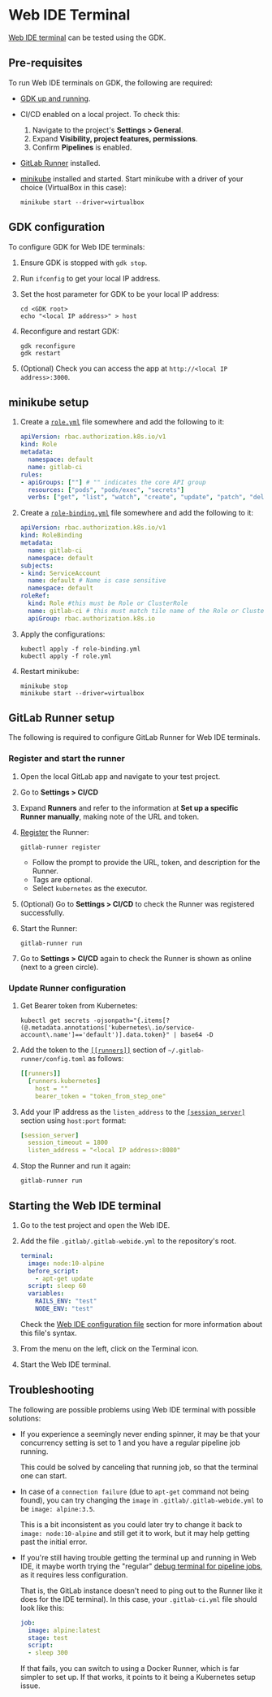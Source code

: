 # Web IDE Terminal

[Web IDE terminal](https://docs.gitlab.com/ee/user/project/web_ide/index.html#interactive-web-terminals-for-the-web-ide)
can be tested using the GDK.

## Pre-requisites

To run Web IDE terminals on GDK, the following are required:

- [GDK up and running](../index.md).
- CI/CD enabled on a local project. To check this:
  1. Navigate to the project's **Settings > General**.
  1. Expand **Visibility, project features, permissions**.
  1. Confirm **Pipelines** is enabled.
- [GitLab Runner](runner.md) installed.
- [minikube](https://docs.gitlab.com/charts/development/minikube/#getting-started-with-minikube)
  installed and started. Start minikube with a driver of your choice (VirtualBox in this case):

  ```shell
  minikube start --driver=virtualbox
  ```

## GDK configuration

To configure GDK for Web IDE terminals:

1. Ensure GDK is stopped with `gdk stop`.
1. Run `ifconfig` to get your local IP address.
1. Set the host parameter for GDK to be your local IP address:

   ```shell
   cd <GDK root>
   echo "<local IP address>" > host
   ```

1. Reconfigure and restart GDK:

   ```shell
   gdk reconfigure
   gdk restart
   ```

1. (Optional) Check you can access the app at `http://<local IP address>:3000`.

## minikube setup

1. Create a [`role.yml`](https://kubernetes.io/docs/reference/access-authn-authz/rbac/#role-and-clusterrole)
   file somewhere and add the following to it:

   ```yaml
   apiVersion: rbac.authorization.k8s.io/v1
   kind: Role
   metadata:
     namespace: default
     name: gitlab-ci
   rules:
   - apiGroups: [""] # "" indicates the core API group
     resources: ["pods", "pods/exec", "secrets"]
     verbs: ["get", "list", "watch", "create", "update", "patch", "delete"]
   ```

1. Create a [`role-binding.yml`](https://kubernetes.io/docs/reference/access-authn-authz/rbac/#rolebinding-and-clusterrolebinding)
   file somewhere and add the following to it:

   ```yaml
   apiVersion: rbac.authorization.k8s.io/v1
   kind: RoleBinding
   metadata:
     name: gitlab-ci
     namespace: default
   subjects:
   - kind: ServiceAccount
     name: default # Name is case sensitive
     namespace: default
   roleRef:
     kind: Role #this must be Role or ClusterRole
     name: gitlab-ci # this must match tile name of the Role or ClusterRole you wish to bind to
     apiGroup: rbac.authorization.k8s.io
   ```

1. Apply the configurations:

   ```shell
   kubectl apply -f role-binding.yml
   kubectl apply -f role.yml
   ```

1. Restart minikube:

   ```shell
   minikube stop
   minikube start --driver=virtualbox
   ```

## GitLab Runner setup

The following is required to configure GitLab Runner for Web IDE terminals.

### Register and start the runner

1. Open the local GitLab app and navigate to your test project.
1. Go to **Settings > CI/CD**
1. Expand **Runners** and refer to the information at **Set up a specific Runner manually**,
   making note of the URL and token.
1. [Register](https://docs.gitlab.com/runner/register/) the Runner:

   ```shell
   gitlab-runner register
   ```

   - Follow the prompt to provide the URL, token, and description for the Runner.
   - Tags are optional.
   - Select `kubernetes` as the executor.

1. (Optional) Go to **Settings > CI/CD** to check the Runner was registered successfully.
1. Start the Runner:

   ```shell
   gitlab-runner run
   ```

1. Go to **Settings > CI/CD** again to check the Runner is shown as online (next to a green circle).

### Update Runner configuration

1. Get Bearer token from Kubernetes:

   ```shell
   kubectl get secrets -ojsonpath="{.items[?(@.metadata.annotations['kubernetes\.io/service-account\.name']=='default')].data.token}" | base64 -D
   ```

1. Add the token to the [`[[runners]]`](https://docs.gitlab.com/runner/configuration/advanced-configuration.html#the-runners-section)
   section of `~/.gitlab-runner/config.toml` as follows:

   ```yaml
   [[runners]]
     [runners.kubernetes]
       host = ""
       bearer_token = "token_from_step_one"
   ```

1. Add your IP address as the `listen_address` to the [`[session_server]`](https://docs.gitlab.com/runner/configuration/advanced-configuration.html#the-session_server-section)
   section using `host:port` format:

   ```yaml
   [session_server]
     session_timeout = 1800
     listen_address = "<local IP address>:8080"
   ```

1. Stop the Runner and run it again:

   ```shell
   gitlab-runner run
   ```

## Starting the Web IDE terminal

1. Go to the test project and open the Web IDE.
1. Add the file `.gitlab/.gitlab-webide.yml` to the repository's root.

   ```yaml
   terminal:
     image: node:10-alpine
     before_script:
       - apt-get update
     script: sleep 60
     variables:
       RAILS_ENV: "test"
       NODE_ENV: "test"
   ```

   Check the [Web IDE configuration file](https://docs.gitlab.com/ee/user/project/web_ide/#web-ide-configuration-file)
   section for more information about this file's syntax.
1. From the menu on the left, click on the Terminal icon.
1. Start the Web IDE terminal.

## Troubleshooting

The following are possible problems using Web IDE terminal with possible solutions:

- If you experience a seemingly never ending spinner, it may be that your
  concurrency setting is set to 1 and you have a regular pipeline job
  running.

  This could be solved by canceling that running job, so that the
  terminal one can start.

- In case of a `connection failure` (due to `apt-get` command not being
  found), you can try changing the `image` in `.gitlab/.gitlab-webide.yml`
  to be `image: alpine:3.5`.

  This is a bit inconsistent as you could later try to change it back to
  `image: node:10-alpine` and still get it to work, but it may help getting
  past the initial error.

- If you're still having trouble getting the terminal up and running in
  Web IDE, it maybe worth trying the "regular"
  [debug terminal for pipeline jobs](https://docs.gitlab.com/ee/ci/interactive_web_terminal/#debugging-a-running-job),
  as it requires less configuration.

  That is, the GitLab instance doesn't need to ping out to the Runner like it
  does for the IDE terminal). In this case, your `.gitlab-ci.yml` file should look like
  this:

  ```yaml
  job:
    image: alpine:latest
    stage: test
    script:
    - sleep 300
  ```

  If that fails, you can switch to using a Docker Runner, which is far
  simpler to set up. If that works, it points to it being a
  Kubernetes setup issue.
